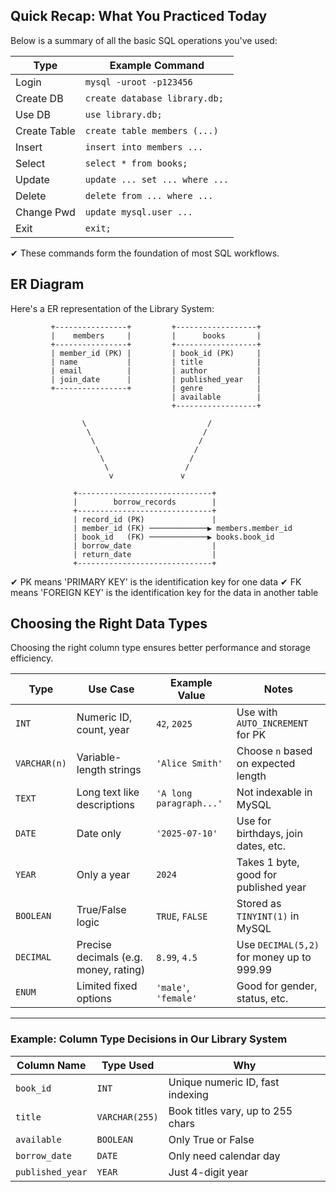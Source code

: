 ##  Quick Recap: What You Practiced Today

Below is a summary of all the basic SQL operations you've used:

| Type        | Example Command                      |
|-------------|---------------------------------------|
| Login       | `mysql -uroot -p123456`               |
| Create DB   | `create database library.db;`     |
| Use DB      | `use library.db;`                 |
| Create Table| `create table members (...)`         |
| Insert      | `insert into members ...`            |
| Select      | `select * from books;`             |
| Update      | `update ... set ... where ...`        |
| Delete      | `delete from ... where ...`           |
| Change Pwd  | `update mysql.user ...`               |
| Exit        | `exit;`                               |

✔ These commands form the foundation of most SQL workflows.

## ER Diagram

Here's a ER representation of the Library System:

             +----------------+         +------------------+
             |    members     |         |      books       |
             +----------------+         +------------------+
             | member_id (PK) |         | book_id (PK)     |
             | name           |         | title            |
             | email          |         | author           |
             | join_date      |         | published_year   |
             +----------------+         | genre            |
                                        | available        |
                                        +------------------+

                    \                           /
                     \                         /
                      \                       /
                       \                     /
                        \                   /
                         \                 /
                          v               v

                  +------------------------------+
                  |        borrow_records        |
                  +------------------------------+
                  | record_id (PK)               |
                  | member_id (FK) ─────────────▶ members.member_id
                  | book_id   (FK) ─────────────▶ books.book_id
                  | borrow_date                  |
                  | return_date                  |
                  +------------------------------+
✔ PK means 'PRIMARY KEY' is the identification key for one data
✔ FK means 'FOREIGN KEY' is the identification key for the data in another table

##  Choosing the Right Data Types

Choosing the right column type ensures better performance and storage efficiency.

| Type        | Use Case                                      | Example Value        | Notes                                 |
|-------------|-----------------------------------------------|-----------------------|----------------------------------------|
| `INT`       | Numeric ID, count, year                       | `42`, `2025`          | Use with `AUTO_INCREMENT` for PK       |
| `VARCHAR(n)`| Variable-length strings                       | `'Alice Smith'`       | Choose `n` based on expected length    |
| `TEXT`      | Long text like descriptions                   | `'A long paragraph...'`| Not indexable in MySQL                 |
| `DATE`      | Date only                                     | `'2025-07-10'`        | Use for birthdays, join dates, etc.    |
| `YEAR`      | Only a year                                   | `2024`                | Takes 1 byte, good for published year  |
| `BOOLEAN`   | True/False logic                              | `TRUE`, `FALSE`       | Stored as `TINYINT(1)` in MySQL        |
| `DECIMAL`   | Precise decimals (e.g. money, rating)         | `8.99`, `4.5`         | Use `DECIMAL(5,2)` for money up to 999.99|
| `ENUM`      | Limited fixed options                         | `'male'`, `'female'`  | Good for gender, status, etc.          |

---

###  Example: Column Type Decisions in Our Library System

| Column Name    | Type Used      | Why |
|----------------|----------------|-----|
| `book_id`      | `INT`          | Unique numeric ID, fast indexing |
| `title`        | `VARCHAR(255)` | Book titles vary, up to 255 chars |
| `available`    | `BOOLEAN`      | Only True or False |
| `borrow_date`  | `DATE`         | Only need calendar day |
| `published_year` | `YEAR`       | Just 4-digit year |

